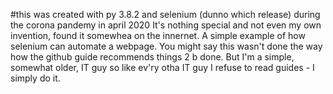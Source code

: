 #this was created with py 3.8.2 and selenium (dunno which release) during the corona pandemy in april 2020
It's nothing special and not even my own invention, found it somewhea on the innernet.
A simple example of how selenium can automate a webpage.
You might say this wasn't done the way how the github guide recommends things 2 b done. But I'm a simple, somewhat older, IT guy so like ev'ry otha IT guy I refuse to read guides - I simply do it.
